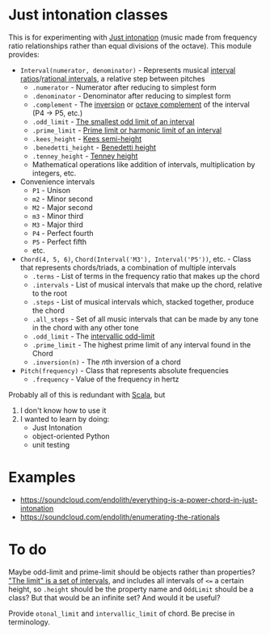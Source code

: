 # Just intonation classes

This is for experimenting with [Just intonation](https://en.wikipedia.org/wiki/Just_intonation) (music made from frequency ratio relationships rather than equal divisions of the octave).  This module provides:

* `Interval(numerator, denominator)` - Represents musical [interval ratios](https://en.wikipedia.org/wiki/Interval_ratio)/[rational intervals](https://en.xen.wiki/w/Interval), a relative step between pitches
  * `.numerator` - Numerator after reducing to simplest form
  * `.denominator` - Denominator after reducing to simplest form
  * `.complement` - The [inversion](https://en.wikipedia.org/wiki/Inversion_(music)#Intervals) or [octave complement](https://en.xen.wiki/w/Octave_complement) of the interval (P4 → P5, etc.)
  * `.odd_limit` - [The smallest odd limit of an interval](https://en.xen.wiki/w/Odd_limit#Odd_limit_of_a_ratio)
  * `.prime_limit` - [Prime limit or harmonic limit of an interval](https://en.xen.wiki/w/Harmonic_limit)
  * `.kees_height` - [Kees semi-height](https://en.xen.wiki/w/Kees_semi-height)
  * `.benedetti_height` - [Benedetti height](https://en.xen.wiki/w/Benedetti_height)
  * `.tenney_height` - [Tenney height](https://en.xen.wiki/w/Tenney_height)
  * Mathematical operations like addition of intervals, multiplication by integers, etc.
* Convenience intervals
  * `P1` - Unison
  * `m2` - Minor second
  * `M2` - Major second
  * `m3` - Minor third
  * `M3` - Major third
  * `P4` - Perfect fourth
  * `P5` - Perfect fifth
  * etc.
* `Chord(4, 5, 6)`, `Chord(Interval('M3'), Interval('P5'))`, etc. - Class that represents chords/triads, a combination of multiple intervals
  * `.terms` - List of terms in the frequency ratio that makes up the chord
  * `.intervals` - List of musical intervals that make up the chord, relative to the root
  * `.steps` - List of musical intervals which, stacked together, produce the chord
  * `.all_steps` - Set of all music intervals that can be made by any tone in the chord with any other tone
  * `.odd_limit` - The [intervallic odd-limit](https://en.xen.wiki/w/Odd_limit#Relationship_to_other_limits)
  * `.prime_limit` - The highest prime limit of any interval found in the Chord
  * `.inversion(n)` - The *n*th inversion of a chord
* `Pitch(frequency)` - Class that represents absolute frequencies
  * `.frequency` - Value of the frequency in hertz

Probably all of this is redundant with [Scala](http://www.huygens-fokker.org/scala/), but

1. I don't know how to use it
2. I wanted to learn by doing:
   - Just Intonation
   - object-oriented Python
   - unit testing

# Examples

* https://soundcloud.com/endolith/everything-is-a-power-chord-in-just-intonation
* https://soundcloud.com/endolith/enumerating-the-rationals

# To do

Maybe odd-limit and prime-limit should be objects rather than properties?
["The limit" is a set of intervals](https://en.xen.wiki/w/Odd_limit), and includes 
all intervals of `<=` a certain
height, so `.height` should be the property name and `OddLimit` should be a class?
But that would be an infinite set?  And would it be useful?

Provide `otonal_limit` and `intervallic_limit` of chord.  Be precise in terminology.
